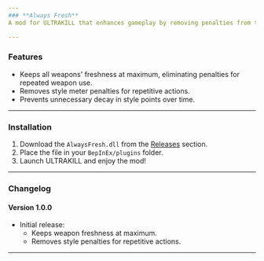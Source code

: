 ```yaml
---
### **Always Fresh**  
A mod for ULTRAKILL that enhances gameplay by removing penalties from the style and freshness systems. It ensures a smoother and more fun experience for players who want to focus on stylish combat.

---
```


### **Features**
- Keeps all weapons' freshness at maximum, eliminating penalties for repeated weapon use.
- Removes style meter penalties for repetitive actions.
- Prevents unnecessary decay in style points over time.

---

### **Installation**
1. Download the `AlwaysFresh.dll` from the [Releases](https://github.com/MrRaposinha/AlwaysFresh/releases) section.
2. Place the file in your `BepInEx/plugins` folder.
3. Launch ULTRAKILL and enjoy the mod!

---

### **Changelog**
#### Version 1.0.0
- Initial release:
  - Keeps weapon freshness at maximum.
  - Removes style penalties for repetitive actions.

---
